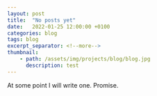 ```yaml
---
layout: post
title:  "No posts yet"
date:   2022-01-25 12:00:00 +0100
categories: blog
tags: blog
excerpt_separator: <!--more-->
thumbnail:
    - path: /assets/img/projects/blog/blog.jpg
      description: test
---
```


At some point I will write one. Promise.

<!--more-->

